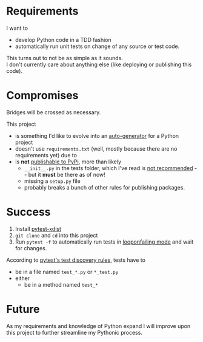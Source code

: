 # Requirements

I want to
* develop Python code in a TDD fashion
* automatically run unit tests on change of any source or test code.

This turns out to not be as simple as it sounds.  
I don't currently care about anything else (like deploying or publishing this code).

# Compromises

Bridges will be crossed as necessary.

This project
* is something I'd like to evolve into an [auto-generator](http://yeoman.io/authoring/) for a Python project
* doesn't use `requirements.txt` (well, mostly because there are no requirements yet) due to
* is **not** [publishable to PyPi](https://packaging.python.org/tutorials/distributing-packages/#setup-py), more than likely
  * `__init__.py` in the tests folder, which I've read is [not recommended](https://stackoverflow.com/questions/29153922/pytest-and-why-avoid-init-file) -- but it **must** be there as of now!
  * missing a `setup.py` file
  * probably breaks a bunch of other rules for publishing packages.

# Success

1. Install [pytest-xdist](https://github.com/pytest-dev/pytest-xdist)
2. `git clone` and `cd` into this project
3. Run `pytest -f` to automatically run tests in [looponfailing mode](https://docs.pytest.org/en/3.0.0/xdist.html#running-tests-in-looponfailing-mode) and wait for changes.

According to [pytest's test discovery rules](https://docs.pytest.org/en/latest/goodpractices.html#conventions-for-python-test-discovery), tests have to
* be in a file named `test_*.py` or `*_test.py`
* either
  * be in a method named `test_*`

# Future

As my requirements and knowledge of Python expand I will improve upon this project to further streamline my Pythonic process.